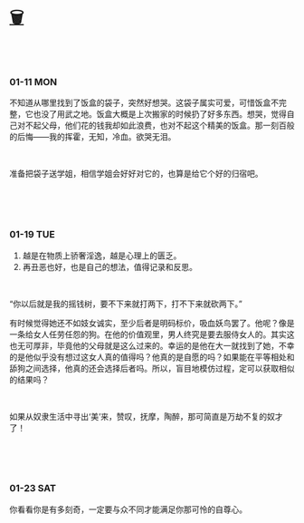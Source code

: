 # [🗑](https://yuliuu.com/BIN)

<br>

<br>

### 01-11 MON

不知道从哪里找到了饭盒的袋子，突然好想哭。这袋子属实可爱，可惜饭盒不完整，它也没了用武之地。饭盒大概是上次搬家的时候扔了好多东西。想哭，觉得自己对不起父母，他们花的钱我却如此浪费，也对不起这个精美的饭盒。那一刻百般的后悔——我的挥霍，无知，冷血。欲哭无泪。

<br>

准备把袋子送学姐，相信学姐会好好对它的，也算是给它个好的归宿吧。

<br>

<br>

<br>

### 01-19 TUE

1. 越是在物质上骄奢淫逸，越是心理上的匮乏。
2. 再丑恶也好，也是自己的想法，值得记录和反思。

<br>

“你以后就是我的摇钱树，要不下来就打两下，打不下来就砍两下。”

有时候觉得她还不如妓女诚实，至少后者是明码标价，吸血妖鸟罢了。他呢？像是一条给女人任劳任怨的狗。在他的价值观里，男人终究是要去服侍女人的。其实这也无可厚非，毕竟他的父母就是这么过来的。幸运的是他在大一就找到了她，不幸的是他似乎没有想过这女人真的值得吗？他真的是自愿的吗？如果能在平等相处和舔狗之间选择，他真的还会选择后者吗。所以，盲目地模仿过程，定可以获取相似的结果吗？

<br>

如果从奴隶生活中寻出‘美’来，赞叹，抚摩，陶醉，那可简直是万劫不复的奴才了！

<br>

<br>

<br>

### 01-23 SAT

你看看你是有多刻奇，一定要与众不同才能满足你那可怜的自尊心。



